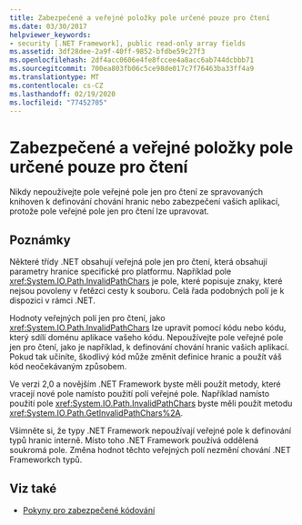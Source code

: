 ```yaml
---
title: Zabezpečené a veřejné položky pole určené pouze pro čtení
ms.date: 03/30/2017
helpviewer_keywords:
- security [.NET Framework], public read-only array fields
ms.assetid: 3df28dee-2a9f-40ff-9852-bfdbe59c27f3
ms.openlocfilehash: 2df4acc0606e4fe8fccee4a8acc6ab744dcbbb71
ms.sourcegitcommit: 700ea803fb06c5ce98de017c7f76463ba33ff4a9
ms.translationtype: MT
ms.contentlocale: cs-CZ
ms.lasthandoff: 02/19/2020
ms.locfileid: "77452705"
---
```

# <a name="security-and-public-read-only-array-fields"></a>Zabezpečené a veřejné položky pole určené pouze pro čtení
Nikdy nepoužívejte pole veřejné pole jen pro čtení ze spravovaných knihoven k definování chování hranic nebo zabezpečení vašich aplikací, protože pole veřejné pole jen pro čtení lze upravovat.  
  
## <a name="remarks"></a>Poznámky  

Některé třídy .NET obsahují veřejná pole jen pro čtení, která obsahují parametry hranice specifické pro platformu. Například pole <xref:System.IO.Path.InvalidPathChars> je pole, které popisuje znaky, které nejsou povoleny v řetězci cesty k souboru. Celá řada podobných polí je k dispozici v rámci .NET.  
  
 Hodnoty veřejných polí jen pro čtení, jako <xref:System.IO.Path.InvalidPathChars> lze upravit pomocí kódu nebo kódu, který sdílí doménu aplikace vašeho kódu.  Nepoužívejte pole veřejné pole jen pro čtení, jako je například, k definování chování hranic vašich aplikací.  Pokud tak učiníte, škodlivý kód může změnit definice hranic a použít váš kód neočekávaným způsobem.  
  
 Ve verzi 2,0 a novějším .NET Framework byste měli použít metody, které vracejí nové pole namísto použití polí veřejné pole.  Například namísto použití pole <xref:System.IO.Path.InvalidPathChars> byste měli použít metodu <xref:System.IO.Path.GetInvalidPathChars%2A>.  
  
 Všimněte si, že typy .NET Framework nepoužívají veřejné pole k definování typů hranic interně.  Místo toho .NET Framework používá oddělená soukromá pole.  Změna hodnot těchto veřejných polí nezmění chování .NET Frameworkch typů.  
  
## <a name="see-also"></a>Viz také

- [Pokyny pro zabezpečené kódování](../../standard/security/secure-coding-guidelines.md)
